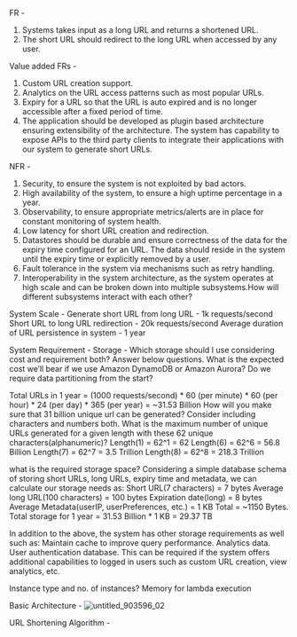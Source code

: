 FR - 
1) Systems takes input as a long URL and returns a shortened URL.
2) The short URL should redirect to the long URL when accessed by any user.

Value added FRs -
1) Custom URL creation support.
2) Analytics on the URL access patterns such as most popular URLs.
3) Expiry for a URL so that the URL is auto expired and is no longer accessible after a fixed period of time.
4) The application should be developed as plugin based architecture ensuring extensibility of the architecture. The system has capability to expose APIs to the third party clients to integrate their applications with our system to generate short URLs.

NFR - 
1) Security, to ensure the system is not exploited by bad actors.
2) High availability of the system, to ensure a high uptime percentage in a year.
3) Observability, to ensure appropriate metrics/alerts are in place for constant monitoring of system health.
4) Low latency for short URL creation and redirection.
5) Datastores should be durable and ensure correctness of the data for the expiry time configured for an URL. The data should reside in the system until the expiry time or explicitly removed by a user.
6) Fault tolerance in the system via mechanisms such as retry handling.
7) Interoperability in the system architecture, as the system operates at high scale and can be broken down into multiple subsystems.How will different subsystems interact with each other?

System Scale - 
Generate short URL from long URL - 1k requests/second
Short URL to long URL redirection - 20k requests/second
Average duration of URL persistence in system - 1 year

System Requirement -
Storage - Which storage should I use considering cost and requirement both? Answer below questions.
What is the expected cost we’ll bear if we use Amazon DynamoDB or Amazon Aurora?
Do we require data partitioning from the start?

Total URLs in 1 year = (1000 requests/second) * 60 (per minute) * 60 (per hour) * 24 (per day) * 365 (per year) = ~31.53 Billion
How will you make sure that 31 billion unique url can be generated? Consider including characters and numbers both.
What is the maximum number of unique URLs generated for a given length with these 62 unique characters(alphanumeric)?
Length(1) = 62^1 = 62
Length(6) = 62^6 = 56.8 Billion
Length(7) = 62^7 = 3.5 Trillion
Length(8) = 62^8 = 218.3 Trillion

what is the required storage space? Considering a simple database schema of storing short URLs, long URLs, expiry time and metadata, we can calculate our storage needs as:
Short URL(7 characters) = 7 bytes
Average long URL(100 characters) = 100 bytes
Expiration date(long) = 8 bytes
Average Metadata(userIP, userPreferences, etc.) = 1 KB
Total = ~1150 Bytes. 
Total storage for 1 year = 31.53 Billion * 1 KB = 29.37 TB

In addition to the above, the system has other storage requirements as well such as:
Maintain cache to improve query performance.
Analytics data.
User authentication database. This can be required if the system offers additional capabilities to logged in users such as custom URL creation, view analytics, etc.


Instance type and no. of instances?
Memory for lambda execution

Basic Architecture - 
![untitled_903596_02](https://github.com/user-attachments/assets/7c6e2608-4cf4-417b-bb0b-a8e13f3916ca)

URL Shortening Algorithm - 

